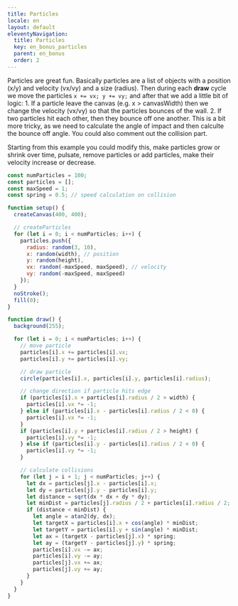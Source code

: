 ```yaml
---
title: Particles
locale: en
layout: default
eleventyNavigation:
  title: Particles
  key: en_bonus_particles
  parent: en_bonus
  order: 2
---
```


Particles are great fun. Basically particles are a list of objects with a position (x/y) and velocity (vx/vy) and a size (radius). Then during each **draw** cycle we move the particles `x += vx; y += vy;` and after that we add a little bit of logic: 1. If a particle leave the canvas (e.g. x > canvasWidth) then we change the velocity (vx/vy) so that the particles bounces of the wall. 2. If two particles hit each other, then they bounce off one another. This is a bit more tricky, as we need to calculate the angle of impact and then calculte the bounce off angle. You could also comment out the collision part.

Starting from this example you could modify this, make particles grow or shrink over time, pulsate, remove particles or add particles, make their velocity increase or decrease.

```js
const numParticles = 100;
const particles = [];
const maxSpeed = 1;
const spring = 0.5; // speed calculation on collision

function setup() {
  createCanvas(400, 400);

  // createParticles
  for (let i = 0; i < numParticles; i++) {
    particles.push({
      radius: random(3, 10),
      x: random(width), // position
      y: random(height),
      vx: random(-maxSpeed, maxSpeed), // velocity
      vy: random(-maxSpeed, maxSpeed) 
    });
  }
  noStroke();
  fill(0);
}

function draw() {
  background(255);

  for (let i = 0; i < numParticles; i++) {
    // move particle
    particles[i].x += particles[i].vx;
    particles[i].y += particles[i].vy;

    // draw particle
    circle(particles[i].x, particles[i].y, particles[i].radius);

    // change direction if particle hits edge
    if (particles[i].x + particles[i].radius / 2 > width) {
      particles[i].vx *= -1;
    } else if (particles[i].x - particles[i].radius / 2 < 0) {
      particles[i].vx *= -1;
    }
    if (particles[i].y + particles[i].radius / 2 > height) {
      particles[i].vy *= -1;
    } else if (particles[i].y - particles[i].radius / 2 < 0) {
      particles[i].vy *= -1;
    }

    // calculate collisions
    for (let j = i + 1; j < numParticles; j++) {
      let dx = particles[j].x - particles[i].x;
      let dy = particles[j].y - particles[i].y;
      let distance = sqrt(dx * dx + dy * dy);
      let minDist = particles[j].radius / 2 + particles[i].radius / 2;
      if (distance < minDist) {
        let angle = atan2(dy, dx);
        let targetX = particles[i].x + cos(angle) * minDist;
        let targetY = particles[i].y + sin(angle) * minDist;
        let ax = (targetX - particles[j].x) * spring;
        let ay = (targetY - particles[j].y) * spring;
        particles[i].vx -= ax;
        particles[i].vy -= ay;
        particles[j].vx += ax;
        particles[j].vy += ay;
      }
    }
  }
}
```
